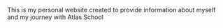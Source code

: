 This is my personal website created to provide information about myself and my journey with Atlas School